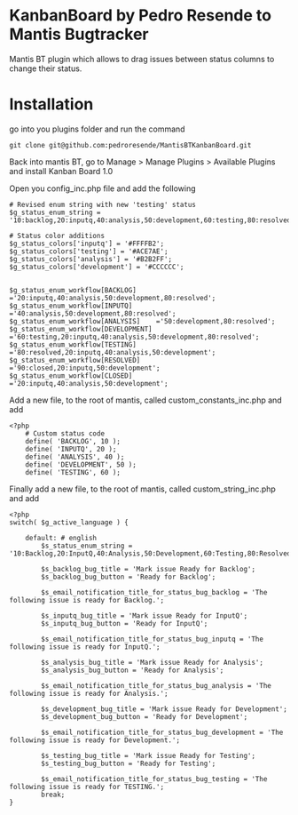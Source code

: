 # KanbanBoard by Pedro Resende to Mantis Bugtracker
Mantis BT plugin which allows to drag issues between status columns to change their status.

# Installation

go into you plugins folder and run the command

```
git clone git@github.com:pedroresende/MantisBTKanbanBoard.git
```

Back into mantis BT, go to Manage > Manage Plugins > Available Plugins and install Kanban Board 1.0

Open you config_inc.php file and add the following

```
# Revised enum string with new 'testing' status
$g_status_enum_string = '10:backlog,20:inputq,40:analysis,50:development,60:testing,80:resolved,90:closed';

# Status color additions
$g_status_colors['inputq'] = '#FFFFB2';
$g_status_colors['testing'] = '#ACE7AE';
$g_status_colors['analysis'] = '#B2B2FF';
$g_status_colors['development'] = '#CCCCCC';


$g_status_enum_workflow[BACKLOG]         ='20:inputq,40:analysis,50:development,80:resolved';
$g_status_enum_workflow[INPUTQ]     ='40:analysis,50:development,80:resolved';
$g_status_enum_workflow[ANALYSIS]    ='50:development,80:resolved';
$g_status_enum_workflow[DEVELOPMENT]     ='60:testing,20:inputq,40:analysis,50:development,80:resolved';
$g_status_enum_workflow[TESTING]      ='80:resolved,20:inputq,40:analysis,50:development';
$g_status_enum_workflow[RESOLVED]     ='90:closed,20:inputq,50:development';
$g_status_enum_workflow[CLOSED]       ='20:inputq,40:analysis,50:development';
```

Add a new file, to the root of mantis, called custom_constants_inc.php and add

```
<?php
	# Custom status code
	define( 'BACKLOG', 10 );
	define( 'INPUTQ', 20 );
	define( 'ANALYSIS', 40 );
	define( 'DEVELOPMENT', 50 );
	define( 'TESTING', 60 );
```

Finally add a new file, to the root of mantis, called custom_string_inc.php and add

```
<?php
switch( $g_active_language ) {

	default: # english
		$s_status_enum_string = '10:Backlog,20:InputQ,40:Analysis,50:Development,60:Testing,80:Resolved,90:Closed';

		$s_backlog_bug_title = 'Mark issue Ready for Backlog';
		$s_backlog_bug_button = 'Ready for Backlog';

		$s_email_notification_title_for_status_bug_backlog = 'The following issue is ready for Backlog.';

		$s_inputq_bug_title = 'Mark issue Ready for InputQ';
		$s_inputq_bug_button = 'Ready for InputQ';

		$s_email_notification_title_for_status_bug_inputq = 'The following issue is ready for InputQ.';

		$s_analysis_bug_title = 'Mark issue Ready for Analysis';
		$s_analysis_bug_button = 'Ready for Analysis';

		$s_email_notification_title_for_status_bug_analysis = 'The following issue is ready for Analysis.';

		$s_development_bug_title = 'Mark issue Ready for Development';
		$s_development_bug_button = 'Ready for Development';

		$s_email_notification_title_for_status_bug_development = 'The following issue is ready for Development.';

		$s_testing_bug_title = 'Mark issue Ready for Testing';
		$s_testing_bug_button = 'Ready for Testing';

		$s_email_notification_title_for_status_bug_testing = 'The following issue is ready for TESTING.';
		break;
}
```
